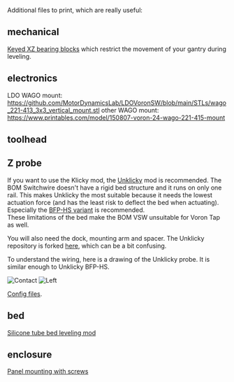 Additional files to print, which are really useful:

## mechanical
[Keyed XZ bearing blocks](https://github.com/hymness1/Switchwire_Things/tree/main/Z_bearing_blocks_keyed) which restrict the movement of your gantry during leveling.  


## electronics
LDO WAGO mount: https://github.com/MotorDynamicsLab/LDOVoronSW/blob/main/STLs/wago_221-413_3x3_vertical_mount.stl
other WAGO mount: https://www.printables.com/model/150807-voron-24-wago-221-415-mount

## toolhead

## Z probe
If you want to use the Klicky mod, the [Unklicky](https://github.com/majarspeed/Unklicky) mod is recommended. The BOM Switchwire doesn't have a rigid bed structure and it runs on only one rail. This makes Unklicky the most suitable because it needs the lowest actuation force (and has the least risk to deflect the bed when actuating). Especially the [BFP-HS variant](https://github.com/majarspeed/Unklicky/tree/main/Unklicky_Probes/BFP-HS) is recommended.  
These limitations of the bed make the BOM VSW unsuitable for Voron Tap as well.  

You will also need the dock, mounting arm and spacer.
The Unklicky repository is forked [here](https://github.com/jlas1/Klicky-Probe/tree/main/Probes), which can be a bit confusing.  

To understand the wiring, here is a drawing of the Unklicky probe. It is similar enough to Unklicky BFP-HS.

![Contact](https://github.com/majarspeed/Unklicky/raw/main/pictures/BFPContact.png "Contact")
![Left](https://github.com/majarspeed/Unklicky/raw/main/pictures/BFPIL.png "Left")

[Config files](https://github.com/jlas1/Klicky-Probe/blob/main/Klipper_macros).  

## bed
[Silicone tube bed leveling mod](https://www.schweinert.com/silicone-bed-level-mod-prusa-mk3/)

## enclosure
[Panel mounting with screws](https://github.com/hymness1/Switchwire_Things/tree/main/VSW_screwed_panel_mounting)

